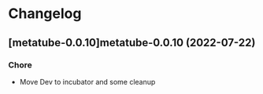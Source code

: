 # Changelog



## [metatube-0.0.10]metatube-0.0.10 (2022-07-22)

### Chore

- Move Dev to incubator and some cleanup
  
  